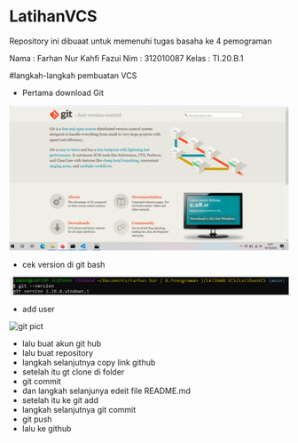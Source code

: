 # LatihanVCS
Repository ini dibuaat untuk memenuhi tugas basaha ke 4 pemograman

Nama : Farhan Nur Kahfi Fazui
Nim : 312010087
Kelas : TI.20.B.1

#langkah-langkah pembuatan VCS 

* Pertama download Git

![git pict](download-git.PNG)

* cek version di git bash

![git pict](version-git.PNG)

* add user

![git pict](git-add.PNG)

* lalu buat akun git hub
* lalu buat repository 
* langkah selanjutnya copy link github
* setelah itu gt clone di folder
* git commit
* dan langkah selanjunya edeit file README.md
* setelah itu ke git add
* langkah selanjutnya git commit
* git push
* lalu ke github